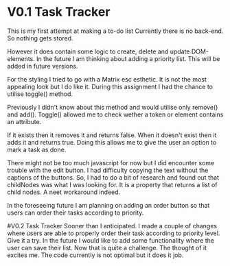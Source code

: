 # V0.1 Task Tracker
This is my first attempt at making a to-do list
Currently there is no back-end. So nothing gets stored.

However it does contain some logic to create, delete and update DOM-elements.
In the future I am thinking about adding a priority list. This will be added in future versions.

For the styling I tried to go with a Matrix esc esthetic. It is not the most appealing look but I do like it.
During this assignment I had the chance to utilise toggle() method. 

Previously I didn't know about this method and would utilise only remove() and add().
Toggle() allowed me to check wether a token or element contains an attribute. 

If it exists then it removes it and returns false. When it doesn't exist then it adds it and returns true.
Doing this allows me to give the user an option to mark a task as done.

There might not be too much javascript for now but I did encounter some trouble with the edit button.
I had difficulty copying the text without the captions of the buttons. 
So, I had to do a bit of research and found out that childNodes was what I was looking for. It is a property that returns a list of child nodes.
A neet workaround indeed.

In the foreseeing future I am planning on adding an order button so that users can order their tasks according to priority.


#V0.2 Task Tracker
Sooner than I anticipated. I made a couple of changes where users are able to properly order their task according to priority level.
Give it a try. In the future I would like to add some functionality where the user can save their list. Now that is quite a challenge.
The thought of it excites me. The code currently is not optimal but it does it job.

